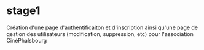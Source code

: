 # stage1
Création d'une page d'authentificaiton et d'inscription ainsi qu'une page de gestion des utilisateurs (modification, suppression, etc) 
pour l'association CinéPhalsbourg
